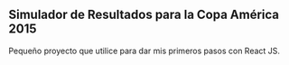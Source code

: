 ## Simulador de Resultados para la Copa América 2015

Pequeño proyecto que utilice para dar mis primeros pasos con React JS.
